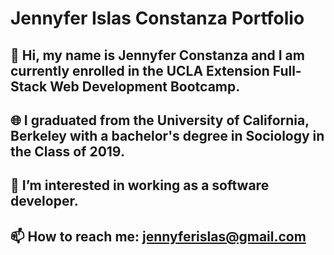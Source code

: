 # Jennyfer Islas Constanza Portfolio

## 👋 Hi, my name is Jennyfer Constanza and I am currently enrolled in the UCLA Extension Full-Stack Web Development Bootcamp.
## 🌐 I graduated from the University of California, Berkeley with a bachelor's degree in Sociology in the Class of 2019.
## 👀 I’m interested in working as a software developer.
## 📫 How to reach me: jennyferislas@gmail.com